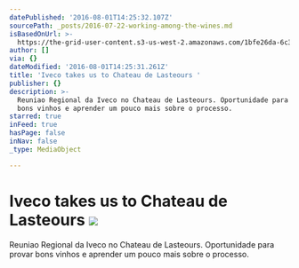 ```yaml
---
datePublished: '2016-08-01T14:25:32.107Z'
sourcePath: _posts/2016-07-22-working-among-the-wines.md
isBasedOnUrl: >-
  https://the-grid-user-content.s3-us-west-2.amazonaws.com/1bfe26da-6c30-425f-bf78-6fd632274d96.jpg
author: []
via: {}
dateModified: '2016-08-01T14:25:31.261Z'
title: 'Iveco takes us to Chateau de Lasteours '
publisher: {}
description: >-
  Reuniao Regional da Iveco no Chateau de Lasteours. Oportunidade para provar
  bons vinhos e aprender um pouco mais sobre o processo.
starred: true
inFeed: true
hasPage: false
inNav: false
_type: MediaObject

---
```

# Iveco takes us to Chateau de Lasteours ![](https://the-grid-user-content.s3-us-west-2.amazonaws.com/1bfe26da-6c30-425f-bf78-6fd632274d96.jpg)

Reuniao Regional da Iveco no Chateau de Lasteours. Oportunidade para provar bons vinhos e aprender um pouco mais sobre o processo.